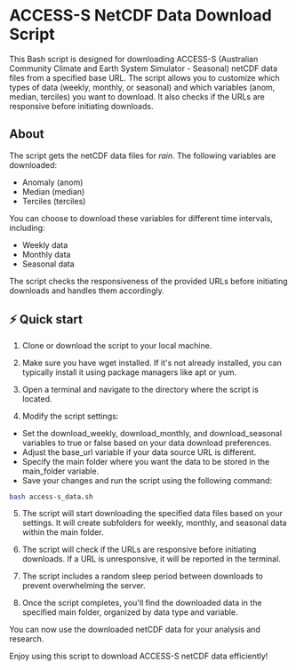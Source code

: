 # ACCESS-S NetCDF Data Download Script

This Bash script is designed for downloading ACCESS-S (Australian Community Climate and Earth System Simulator - Seasonal) netCDF data files from a specified base URL. The script allows you to customize which types of data (weekly, monthly, or seasonal) and which variables (anom, median, terciles) you want to download. It also checks if the URLs are responsive before initiating downloads.

## About 

The script gets the netCDF data files for *rain*. The following variables are downloaded:
- Anomaly (anom)
- Median (median)
- Terciles (terciles)

You can choose to download these variables for different time intervals, including:

- Weekly data
- Monthly data
- Seasonal data

The script checks the responsiveness of the provided URLs before initiating downloads and handles them accordingly.

## ⚡️ Quick start

1. Clone or download the script to your local machine.

2. Make sure you have wget installed. If it's not already installed, you can typically install it using package managers like apt or yum.

3. Open a terminal and navigate to the directory where the script is located.

4. Modify the script settings:

  - Set the download_weekly, download_monthly, and download_seasonal variables to true or false based on your data download preferences.
  - Adjust the base_url variable if your data source URL is different.
  - Specify the main folder where you want the data to be stored in the main_folder variable.
  - Save your changes and run the script using the following command:

```bash
bash access-s_data.sh
```

5. The script will start downloading the specified data files based on your settings. It will create subfolders for weekly, monthly, and seasonal data within the main folder.

6. The script will check if the URLs are responsive before initiating downloads. If a URL is unresponsive, it will be reported in the terminal.

7. The script includes a random sleep period between downloads to prevent overwhelming the server.

8. Once the script completes, you'll find the downloaded data in the specified main folder, organized by data type and variable.

You can now use the downloaded netCDF data for your analysis and research.

Enjoy using this script to download ACCESS-S netCDF data efficiently!
